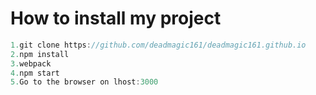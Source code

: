 # How to install my project
``` javascript
1.git clone https://github.com/deadmagic161/deadmagic161.github.io
2.npm install
3.webpack
4.npm start
5.Go to the browser on lhost:3000